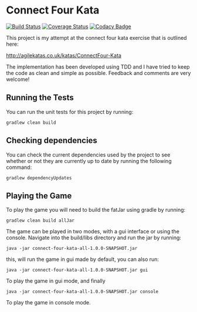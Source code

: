 # Connect Four Kata

[![Build Status](https://travis-ci.org/michaelruocco/connect-four-kata.svg?branch=master)](https://travis-ci.org/michaelruocco/connect-four-kata)
[![Coverage Status](https://coveralls.io/repos/github/michaelruocco/connect-four-kata/badge.svg?branch=master)](https://coveralls.io/github/michaelruocco/connect-four-kata?branch=master)
[![Codacy Badge](https://api.codacy.com/project/badge/Grade/adef6c908cd1464d8374d9ade10736d5)](https://www.codacy.com/app/michael-ruocco/connect-four-kata?utm_source=github.com&amp;utm_medium=referral&amp;utm_content=michaelruocco/connect-four-kata&amp;utm_campaign=Badge_Grade)

This project is my attempt at the connect four kata exercise that is outlined here:

http://agilekatas.co.uk/katas/ConnectFour-Kata

The implementation has been developed using TDD and I have tried to keep the code as clean and simple as possible. Feedback and comments are very welcome!

## Running the Tests

You can run the unit tests for this project by running:

```
gradlew clean build
```

## Checking dependencies

You can check the current dependencies used by the project to see whether
or not they are currently up to date by running the following command:

```
gradlew dependencyUpdates
```

## Playing the Game

To play the game you will need to build the fatJar using gradle by running:

```
gradlew clean build allJar
```

The game can be played in two modes, with a gui interface or using the console.
Navigate into the build/libs directory and run the jar by running:

```
java -jar connect-four-kata-all-1.0.0-SNAPSHOT.jar
```

this, will run the game in gui made by default, you can also run:

```
java -jar connect-four-kata-all-1.0.0-SNAPSHOT.jar gui
```

To play the game in gui mode, and finally

```
java -jar connect-four-kata-all-1.0.0-SNAPSHOT.jar console
```

To play the game in console mode.